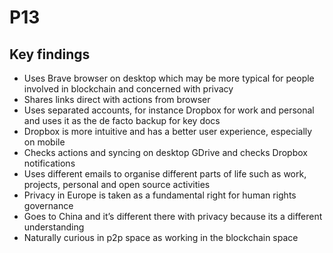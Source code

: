 # P13

## Key findings

* Uses Brave browser on desktop which may be more typical for people involved in blockchain and concerned with privacy
* Shares links direct with actions from browser
* Uses separated accounts, for instance Dropbox for work and personal and uses it as the de facto backup for key docs
* Dropbox is more intuitive and has a better user experience, especially on mobile
* Checks actions and syncing on desktop GDrive and checks Dropbox notifications
* Uses different emails to organise different parts of life such as work, projects, personal and open source activities
* Privacy in Europe is taken as a fundamental right for human rights governance
* Goes to China and it’s different there with privacy because its a different understanding
* Naturally curious in p2p space as working in the blockchain space

